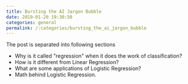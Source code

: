 ```yaml
---
title: Bursting the AI Jargon Bubble
date: 2019-01-20 19:30:50
categories: general
permalink: /:categories/bursting_the_ai_jargon_bubble
---
```


The post is separated into following sections
- Why is it called "regression" when it does the work of classification?
- How is it different from Linear Regression?
- What are some applications of Logistic Regression?
- Math behind Logistic Regression.
